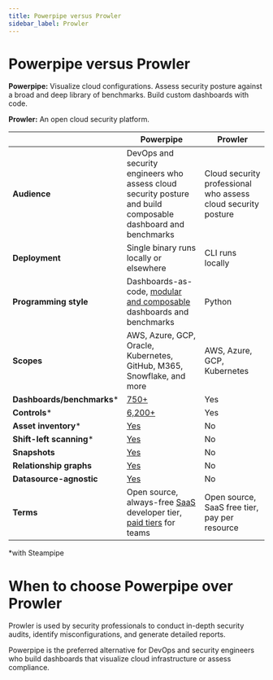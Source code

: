 ```yaml
---
title: Powerpipe versus Prowler
sidebar_label: Prowler
---
```


# Powerpipe versus Prowler


**Powerpipe:** Visualize cloud configurations. Assess security posture against a broad and deep library of benchmarks. Build custom dashboards with code.


**Prowler:** An open cloud security platform.



 | | **Powerpipe** | **Prowler** | 
| --- | --- | --- |
| **Audience** | DevOps and security engineers who assess cloud security posture and build composable dashboard and benchmarks | Cloud security professional who assess cloud security posture |
| **Deployment** | Single binary runs locally or elsewhere | CLI runs locally |
| **Programming style** | Dashboards-as-code, <a href="https://steampipe.io/blog/remixing-dashboards" target="_blank">modular and composable</a> dashboards and benchmarks | Python |
| **Scopes** | AWS, Azure, GCP, Oracle, Kubernetes, GitHub, M365, Snowflake, and more | AWS, Azure, GCP, Kubernetes |
| **Dashboards/benchmarks*** | <a href="https://hub.powerpipe.io" target="_blank">750+</a> | Yes |
| **Controls*** | <a href="https://hub.powerpipe.io" target="_blank">6,200+</a> | Yes |
| **Asset inventory*** | <a href="https://hub.powerpipe.io/" target="_blank">Yes</a> | No |
| **Shift-left scanning*** | <a href="https://hub.powerpipe.io/?categories=iac" target="_blank">Yes</a> | No |
| **Snapshots** | <a href="https://powerpipe.io/docs/run/snapshots/interactive-snapshots" target="_blank">Yes</a> | No |
| **Relationship graphs** | <a href="https://powerpipe.io/docs/powerpipe-hcl/graph#graph" target="_blank">Yes</a> | No |
| **Datasource-agnostic** | <a href="https://powerpipe.io/docs/run#selecting-a-database" target="_blank">Yes</a> | No |
| **Terms** | Open source, always-free <a href="http://pipes.turbot.com" target="_blank">SaaS</a> developer tier, <a href="https://turbot.com/pipes/pricing" target="_blank">paid tiers</a> for teams | Open source, SaaS free tier, pay per resource |

*with Steampipe

# When to choose Powerpipe over Prowler

Prowler is used by security professionals to conduct in-depth security audits, identify misconfigurations, and generate detailed reports.

  
Powerpipe is the preferred alternative for DevOps and security engineers who build dashboards that visualize cloud infrastructure or assess compliance.


